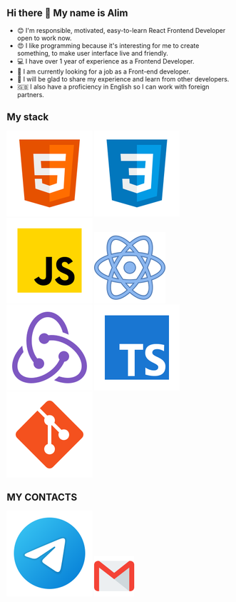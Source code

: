 ## Hi there 👋 My name is Alim

* 😊 I'm responsible, motivated, easy-to-learn React Frontend Developer open to work now.
* 😍 I like programming because it's interesting for me to create something, to make user interface live and friendly.
* 💻 I have over 1 year of experience as a Frontend Developer.
* 🔭 I am currently looking for a job as a Front-end developer.
* 👯 I will be glad to share my experience and learn from other developers.
* 🇬🇧 I also have a proficiency in English so I can work with foreign partners.

## My stack
![HTML](/svg/html-5.svg)
![CSS](/svg/css3.svg)
![JS](/svg/JS.svg)
![React](/svg/react.svg)
![Redux](/svg/redux.svg)
![TS](/svg/TS.svg)
![Git](/svg/git.svg)

## MY CONTACTS
[<img src="./svg/telegram.svg">](https://t.me/solemn_lament)
[<img src="./svg/gmail.svg" width="90px" height="90px">](mailto:alim.budaev.2000@gmail.com)


